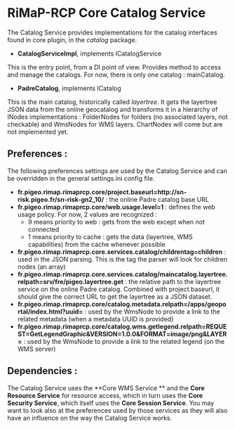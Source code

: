 # RiMaP-RCP Core Catalog Service

The Catalog Service provides implementations for the catalog interfaces found in core plugin, in the *catalog* package.

 * **CatalogServiceImpl**, implements ICatalogService

This is the entry point, from a DI point of view. Provides method to access and manage the catalogs.
For now, there is only one catalog : mainCatalog.

 * **PadreCatalog**, implements ICatalog

This is the main catalog, historically called *layertree*.
It gets the layertree JSON data from the online geocatalog and transforms it in a hierarchy of INodes implementations : FolderNodes for folders (no associated layers, not checkable) and WmsNodes for WMS layers.
ChartNodes will come but are not implemented yet.

## Preferences : 

The following preferences settings are used by the Catalog Service and can be overridden in the general settings.ini config file.

* **fr.pigeo.rimap.rimaprcp.core/project.baseurl=http\://sn-risk.pigeo.fr/sn-risk-gn2_10/** : the online Padre catalog base URL
* **fr.pigeo.rimap.rimaprcp.core/web.usage.level=1** : defines the web usage policy. For now, 2 values are recognized : 
  * 9 means priority to web : gets from the web except when not connected
  * 1 means priority to cache : gets the data (layertree, WMS capabilities) from the cache whenever possible
* **fr.pigeo.rimap.rimaprcp.core.services.catalog/childrentag=children** : used in the JSON parsing. This is the tag the parser will look for children nodes (an array)
* **fr.pigeo.rimap.rimaprcp.core.services.catalog/maincatalog.layertree.relpath=srv/fre/pigeo.layertree.get** : the relative path to the layertree service on the online Padre catalog. Combined with project.baseurl, it should give the correct URL to get the layertree as a JSON dataset.
* **fr.pigeo.rimap.rimaprcp.core/catalog.metadata.relpath=/apps/geoportal/index.html?uuid=** : used by the WmsNode to provide a link to the related metadata (when a metadata UUID is provided)
* **fr.pigeo.rimap.rimaprcp.core/catalog.wms.getlegend.relpath=REQUEST=GetLegendGraphic&VERSION=1.0.0&FORMAT=image/png&LAYER=** : used by the WmsNode to provide a link to the related legend (on the WMS server)

## Dependencies :

The Catalog Service uses the **Core WMS Service ** and the **Core Resource Service** for resource access, which in turn uses the **Core Security Service**, which itself uses the **Core Session Service**.
You may want to look also at the preferences used by those services as they will also have an influence on the way the Catalog Service works. 